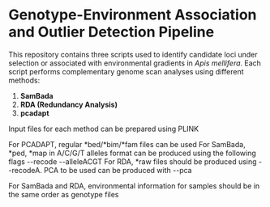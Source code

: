 # Genotype-Environment Association and Outlier Detection Pipeline

This repository contains three scripts used to identify candidate loci under selection or associated with environmental gradients in *Apis mellifera*. Each script performs complementary genome scan analyses using different methods:

1. **SamBada**
2. **RDA (Redundancy Analysis)**
3. **pcadapt**

Input files for each method can be prepared using PLINK

For PCADAPT, regular *bed/*bim/*fam files can be used
For SamBada, *ped, *map in A/C/G/T alleles format can be produced using the following flags --recode --alleleACGT
For RDA, *raw files should be produced using --recodeA. PCA to be used can be produced with --pca

For SamBada and RDA, environmental information for samples should be in the same order as genotype files
